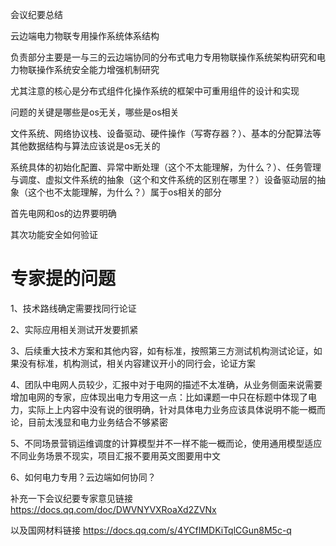 会议纪要总结

云边端电力物联专用操作系统体系结构

负责部分主要是一与三的云边端协同的分布式电力专用物联操作系统架构研究和电力物联操作系统安全能力增强机制研究

尤其注意的核心是分布式组件化操作系统的框架中可重用组件的设计和实现

问题的关键是哪些是os无关，哪些是os相关

文件系统、网络协议栈、设备驱动、硬件操作（写寄存器？）、基本的分配算法等其他数据结构与算法应该说是os无关的

系统具体的初始化配置、异常中断处理（这个不太能理解，为什么？）、任务管理与调度、虚拟文件系统的抽象（这个和文件系统的区别在哪里？）设备驱动层的抽象（这个也不太能理解，为什么？）属于os相关的部分

首先电网和os的边界要明确

其次功能安全如何验证

# 专家提的问题
1、技术路线确定需要找同行论证

2、实际应用相关测试开发要抓紧

3、后续重大技术方案和其他内容，如有标准，按照第三方测试机构测试论证，如果没有标准，机构测试，相关内容建议开小的同行会，论证方案

4、团队中电网人员较少，汇报中对于电网的描述不太准确，从业务侧面来说需要增加电网的专家，应体现出电力专用这一点：比如课题一中只在标题中体现了电力，实际上上内容中没有说的很明确，针对具体电力业务应该具体说明不能一概而论，目前太浅显和电力业务结合不够紧密

5、不同场景营销运维调度的计算模型并不一样不能一概而论，使用通用模型适应不同业务场景不现实，项目汇报不要用英文图要用中文

6、如何电力专用？云边端如何协同？

补充一下会议纪要专家意见链接 https://docs.qq.com/doc/DWVNYVXRoaXd2ZVNx

以及国网材料链接  https://docs.qq.com/s/4YCfIMDKiTqlCGun8M5c-q 